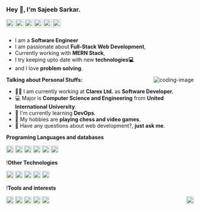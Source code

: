 ### Hey 👋, I'm Sajeeb Sarkar.

<a href="#">
  <img align="left" alt="Medium" width="22px" src="https://cdn.jsdelivr.net/npm/simple-icons@3.12.2/icons/medium.svg" />
</a>
<a href="#">
  <img align="left" alt="Zhihu" width="22px" src="https://cdn.jsdelivr.net/npm/simple-icons@v3/icons/zhihu.svg" />
</a>
<a href="#">
  <img align="left" alt="Leetcode" width="22px" src="https://cdn.jsdelivr.net/npm/simple-icons@v3/icons/leetcode.svg" />
</a>
<a href="#">
  <img align="left" alt="Github" width="22px" src="https://cdn.jsdelivr.net/npm/simple-icons@v3/icons/github.svg" />
</a>
<a href="#">
  <img align="left" alt="Telegram" width="22px" src="https://cdn.jsdelivr.net/npm/simple-icons@3.12.2/icons/telegram.svg" />
</a>
<a href="#">
  <img align="left" alt="Gmail" width="22px" src="https://cdn.jsdelivr.net/npm/simple-icons@3.12.2/icons/gmail.svg" />
</a>

<br />
<br />

- I am a **Software Engineer** 
- I am passionate about **Full-Stack Web Development**,
- Currently working with **MERN Stack**,
- I try keeping upto date with new **technologies💻**
- and I love **problem solving**.

<img align="right"  src="https://cdn.pixabay.com/photo/2024/04/09/03/04/ai-generated-8684869_960_720.jpg" alt="coding-image" />

**Talking about Personal Stuffs:**

- 👨‍🏛 I am currently working at **Clarex Ltd.** as **Software Developer.**
- 💻 Major is **Computer Science and Engineering** from **United International University**.
- 🌱 I'm currently learning **DevOps**. 
- 🤔 My hobbies are **playing chess and video games**.
- 💬 Have any questions about web development?, **just ask me**.




**Programing Languages and databases**  

<code><img height="20" src="https://cdn.jsdelivr.net/npm/simple-icons@3.12.2/icons/javascript.svg"></code>
<code><img height="20" src="https://cdn.jsdelivr.net/npm/simple-icons@3.12.2/icons/html5.svg"></code>
<code><img height="20" src="https://cdn.jsdelivr.net/npm/simple-icons@3.12.2/icons/css3.svg"></code>
<code><img height="20" src="https://cdn.jsdelivr.net/npm/simple-icons@3.12.2/icons/java.svg"></code>
<code><img height="20" src="https://cdn.jsdelivr.net/npm/simple-icons@3.12.2/icons/c.svg"></code>
<code><img height="20" src="https://cdn.jsdelivr.net/npm/simple-icons@3.12.2/icons/python.svg"></code>



!**Other Technologies**

<img height="20" src="https://cdn.jsdelivr.net/npm/simple-icons@3.12.2/icons/react.svg" alt="React">
<img height="20" src="https://cdn.jsdelivr.net/npm/simple-icons@3.12.2/icons/nodejs.svg" alt="Node.js">
<img height="20" src="https://cdn.jsdelivr.net/npm/simple-icons@3.12.2/icons/Docker.svg" alt="Docker">
<img height="20" src="https://cdn.jsdelivr.net/npm/simple-icons@3.12.2/icons/mongoDB.svg" alt="MongoDB">
<img height="20" src="https://cdn.jsdelivr.net/npm/simple-icons@3.12.2/icons/mysql.svg" alt="MySQL">


!**Tools and interests**

<img height="20" src="https://cdn.jsdelivr.net/npm/simple-icons@3.12.2/icons/github.svg" alt="GitHub">
<img height="20" src="https://cdn.jsdelivr.net/npm/simple-icons@3.12.2/icons/docker.svg" alt="Docker">
<img height="20" src="https://cdn.jsdelivr.net/npm/simple-icons@3.12.2/icons/stackoverflow.svg" alt="Stack Overflow">
<img height="20" src="https://cdn.jsdelivr.net/npm/simple-icons@3.12.2/icons/youtube.svg" alt="YouTube">
<img height="20" src="https://cdn.jsdelivr.net/npm/simple-icons@3.12.2/icons/freecodecamp.svg" alt="FreeCodeCamp">
<img height="20" src="https://cdn.pixabay.com/photo/2024/04/09/03/04/ai-generated-8684869_960_720.jpg" alt="coding-image" align="right">


<!--END_SECTION:waka-->

